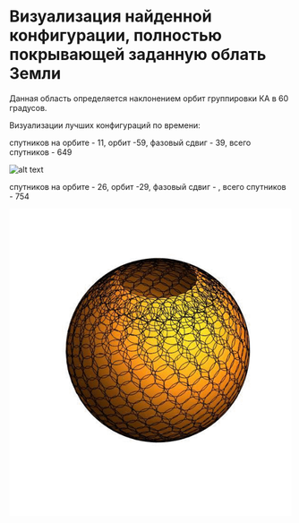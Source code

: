 # Визуализация найденной конфигурации, полностью покрывающей заданную облать Земли #

Данная область определяется наклонением орбит группировки КА в 60 градусов.

Визуализации лучших конфигураций по времени: 

спутников на орбите - 11, орбит -59, фазовый сдвиг - 39, всего спутников - 649 

![alt text](./sat11orb59.gif "Рис. 1 - покрытие земли 649 спутниками на 59 орбитах")

спутников на орбите - 26, орбит -29, фазовый сдвиг - , всего спутников - 754 

![alt text](./sat29orb26.gif "Рис. 1 - покрытие земли 754 спутниками на 29 орбитах")